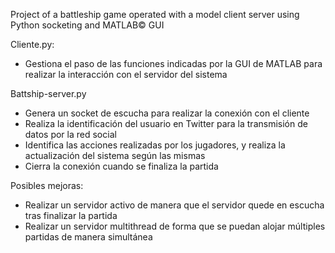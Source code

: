 Project of a battleship game operated with a model client server using Python socketing and MATLAB© GUI

Cliente.py:

  - Gestiona el paso de las funciones indicadas por la GUI de MATLAB para realizar la interacción con el servidor del sistema

Battship-server.py

  - Genera un socket de escucha para realizar la conexión con el cliente
  - Realiza la identificación del usuario en Twitter para la transmisión de datos por la red social
  - Identifica las acciones realizadas por los jugadores, y realiza la actualización del sistema según las mismas
  - Cierra la conexión cuando se finaliza la partida
  
Posibles mejoras:

  - Realizar un servidor activo de manera que el servidor quede en escucha tras finalizar la partida
  - Realizar un servidor multithread de forma que se puedan alojar múltiples partidas de manera simultánea
